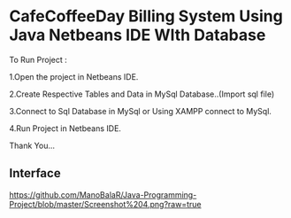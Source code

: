 # CafeCoffeeDay Billing System Using Java Netbeans IDE WIth Database

To Run Project :

1.Open the project in Netbeans IDE.

2.Create Respective Tables and Data in MySql Database..(Import sql file)

3.Connect to Sql Database in MySql or Using XAMPP connect to MySql.

4.Run Project in Netbeans IDE.

Thank You...

## Interface 

https://github.com/ManoBalaR/Java-Programming-Project/blob/master/Screenshot%204.png?raw=true
